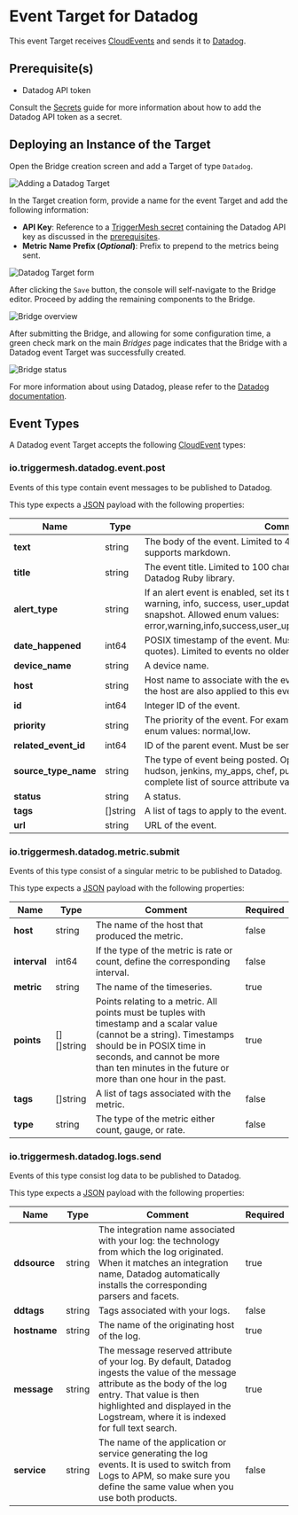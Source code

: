 # Event Target for Datadog

This event Target receives [CloudEvents][ce] and sends it to [Datadog][datadog].

## Prerequisite(s)

- Datadog API token

Consult the [Secrets](../guides/secrets.md) guide for more information about
how to add the Datadog API token as a secret.

## Deploying an Instance of the Target

Open the Bridge creation screen and add a Target of type `Datadog`.

![Adding a Datadog Target](../images/datadog-target/create-bridge-1.png)

In the Target creation form, provide a name for the event Target and add the following information:

- **API Key**: Reference to a [TriggerMesh secret](../guides/secrets.md) containing the Datadog API key as discussed in the [prerequisites](#prerequisites).
- **Metric Name Prefix (_Optional_)**: Prefix to prepend to the metrics being sent.

![Datadog Target form](../images/datadog-target/create-bridge-2.png)

After clicking the `Save` button, the console will self-navigate to the Bridge editor. Proceed by adding the remaining components to the Bridge.

![Bridge overview](../images/datadog-target/create-bridge-3.png)

After submitting the Bridge, and allowing for some configuration time, a green check mark on the main _Bridges_ page indicates that the Bridge with a Datadog event Target was successfully created.

![Bridge status](../images/bridge-status-green.png)

For more information about using Datadog, please refer to the [Datadog documentation][datadog].

## Event Types

A Datadog event Target accepts the following [CloudEvent][ce] types:

### io.triggermesh.datadog.event.post

Events of this type contain event messages to be published to Datadog.

This type expects a [JSON][ce-jsonformat] payload with the following properties:

| Name  |  Type |  Comment | Required |
| ---|---|---|---|
| **text**|string|The body of the event. Limited to 4000 characters. The text supports markdown. |true|
| **title**|string|The event title. Limited to 100 characters. Use msg_title with the Datadog Ruby library.|true|
| **alert_type**|string|If an alert event is enabled, set its type. For example, error, warning, info, success, user_update, recommendation, and snapshot. Allowed enum values: error,warning,info,success,user_update,recommendation,snapshot. | false|
| **date_happened**|int64|POSIX timestamp of the event. Must be sent as an integer (i.e. no quotes). Limited to events no older than 7 days.| false|
| **device_name**|string|A device name.| false|
| **host**|string|Host name to associate with the event. Any tags associated with the host are also applied to this event.| false|
| **id**|int64|Integer ID of the event.| false|
| **priority**|string|The priority of the event. For example, normal or low. Allowed enum values: normal,low. | false|
| **related_event_id**|int64|ID of the parent event. Must be sent as an integer (i.e. no quotes).| false|
| **source_type_name**|string|The type of event being posted. Option examples include nagios, hudson, jenkins, my_apps, chef, puppet, git, bitbucket, etc. A complete list of source attribute values available here.|false|
| **status**|string|A status.|false|
| **tags**|[]string|A list of tags to apply to the event.|false|
| **url**|string|URL of the event.|false|


### io.triggermesh.datadog.metric.submit

Events of this type consist of a singular metric to be published to Datadog.

This type expects a [JSON][ce-jsonformat] payload with the following properties:

| Name | Type | Comment | Required |
|---|---|---|---|
| **host**|string|The name of the host that produced the metric.|false|
| **interval**|int64|If the type of the metric is rate or count, define the corresponding interval.|false|
| **metric**|string|The name of the timeseries.|true|
| **points**|[][]string|Points relating to a metric. All points must be tuples with timestamp and a scalar value (cannot be a string). Timestamps should be in POSIX time in seconds, and cannot be more than ten minutes in the future or more than one hour in the past.|true|
| **tags**|[]string|A list of tags associated with the metric.|false|
| **type**|string|The type of the metric either count, gauge, or rate.|false|

### io.triggermesh.datadog.logs.send

Events of this type consist log data to be published to Datadog.

This type expects a [JSON][ce-jsonformat] payload with the following properties:

| Name | Type | Comment | Required |
|---|---|---|---|
| **ddsource**|string|The integration name associated with your log: the technology from which the log originated. When it matches an integration name, Datadog automatically installs the corresponding parsers and facets.|true|
| **ddtags**|string|Tags associated with your logs.|false|
| **hostname**|string|The name of the originating host of the log.|true|
| **message**|string|The message reserved attribute of your log. By default, Datadog ingests the value of the message attribute as the body of the log entry. That value is then highlighted and displayed in the Logstream, where it is indexed for full text search.|true|
| **service**|string|The name of the application or service generating the log events. It is used to switch from Logs to APM, so make sure you define the same value when you use both products.|false|

[ce]: https://cloudevents.io/
[ce-jsonformat]: https://github.com/cloudevents/spec/blob/v1.0/json-format.md
[datadog]: https://docs.datadoghq.com
